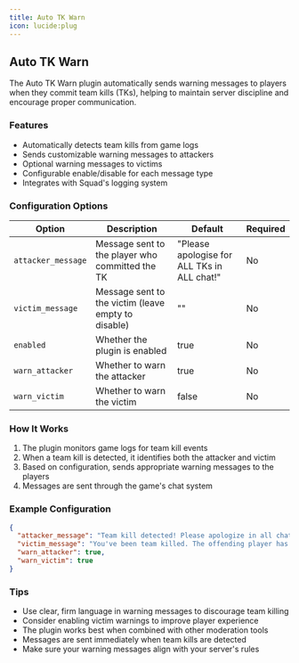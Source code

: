```yaml
---
title: Auto TK Warn
icon: lucide:plug
---
```


## Auto TK Warn

The Auto TK Warn plugin automatically sends warning messages to players when they commit team kills (TKs), helping to maintain server discipline and encourage proper communication.

### Features

- Automatically detects team kills from game logs
- Sends customizable warning messages to attackers
- Optional warning messages to victims
- Configurable enable/disable for each message type
- Integrates with Squad's logging system

### Configuration Options

| Option | Description | Default | Required |
|--------|-------------|---------|----------|
| `attacker_message` | Message sent to the player who committed the TK | "Please apologise for ALL TKs in ALL chat!" | No |
| `victim_message` | Message sent to the victim (leave empty to disable) | "" | No |
| `enabled` | Whether the plugin is enabled | true | No |
| `warn_attacker` | Whether to warn the attacker | true | No |
| `warn_victim` | Whether to warn the victim | false | No |

### How It Works

1. The plugin monitors game logs for team kill events
2. When a team kill is detected, it identifies both the attacker and victim
3. Based on configuration, sends appropriate warning messages to the players
4. Messages are sent through the game's chat system

### Example Configuration

```json
{
  "attacker_message": "Team kill detected! Please apologize in all chat and be more careful.",
  "victim_message": "You've been team killed. The offending player has been warned.",
  "warn_attacker": true,
  "warn_victim": true
}
```

### Tips

- Use clear, firm language in warning messages to discourage team killing
- Consider enabling victim warnings to improve player experience
- The plugin works best when combined with other moderation tools
- Messages are sent immediately when team kills are detected
- Make sure your warning messages align with your server's rules
